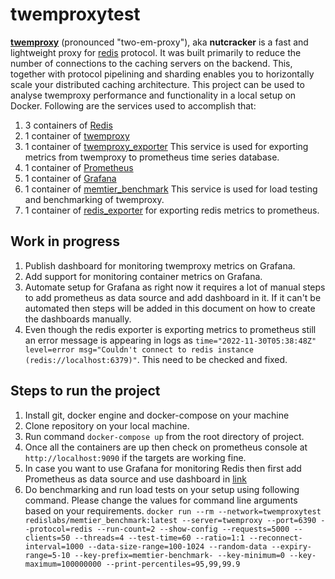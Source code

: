 # twemproxytest

[**twemproxy**](https://github.com/twitter/twemproxy) (pronounced "two-em-proxy"), aka **nutcracker** is a fast and lightweight proxy for [redis](http://redis.io/) protocol. It was built primarily to reduce the number of connections to the caching servers on the backend. This, together with protocol pipelining and sharding enables you to horizontally scale your distributed caching architecture. This project can be used to analyse twemproxy performance and functionality in a local setup on Docker. Following are the services used to accomplish that:
1. 3 containers of [Redis](https://hub.docker.com/_/redis)
2. 1 container of [twemproxy](https://github.com/twitter/twemproxy)
3. 1 container of [twemproxy_exporter](https://github.com/stuartnelson3/twemproxy_exporter) This service is used for exporting metrics from twemproxy to prometheus time series database.
4. 1 container of [Prometheus](https://prometheus.io/)
5. 1 container of [Grafana](https://grafana.com/) 
6. 1 container of [memtier_benchmark](https://github.com/RedisLabs/memtier_benchmark) This service is used for load testing and benchmarking of twemproxy.
7. 1 container of [redis_exporter](https://github.com/oliver006/redis_exporter) for exporting redis metrics to prometheus.

## Work in progress

1. Publish dashboard for monitoring twemproxy metrics on Grafana.
2. Add support for monitoring container metrics on Grafana.
3. Automate setup for Grafana as right now it requires a lot of manual steps to add prometheus as data source and add dashboard in it. If it can't be automated then steps will be added in this document on how to create the dashboards manually.
4. Even though the redis exporter is exporting metrics to prometheus still an error message is appearing in logs as `time="2022-11-30T05:38:48Z" level=error msg="Couldn't connect to redis instance (redis://localhost:6379)"`. This need to be checked and fixed.

## Steps to run the project

1. Install git, docker engine and docker-compose on your machine
2. Clone repository on your local machine.
3. Run command `docker-compose up` from the root directory of project.
4. Once all the containers are up then check on prometheus console at `http://localhost:9090` if the targets are working fine.
5. In case you want to use Grafana for monitoring Redis then first add Prometheus as data source and use dashboard in [link](https://grafana.com/grafana/dashboards/11835-redis-dashboard-for-prometheus-redis-exporter-helm-stable-redis-ha/)
6. Do benchmarking and run load tests on your setup using following command. Please change the values for command line arguments based on your requirements.
`docker run --rm --network=twemproxytest redislabs/memtier_benchmark:latest --server=twemproxy --port=6390 --protocol=redis --run-count=2 --show-config --requests=5000 --clients=50 --threads=4 --test-time=60 --ratio=1:1 --reconnect-interval=1000 --data-size-range=100-1024 --random-data --expiry-range=5-10 --key-prefix=memtier-benchmark- --key-minimum=0 --key-maximum=100000000 --print-percentiles=95,99,99.9` 